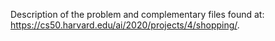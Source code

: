 Description of the problem and complementary files found at: https://cs50.harvard.edu/ai/2020/projects/4/shopping/.
